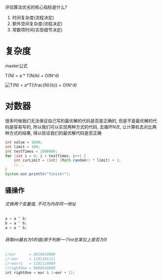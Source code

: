 评估算法优劣的核心指标是什么?

1. 时间复杂度(流程决定)
2. 额外空间复杂度(流程决定)
3. 常数项时间(实现细节决定)



# 复杂度

master公式

T(N) = a * T(N/b) + O(N^d)

![T(N) = a*T(\frac{N}{b}) + O(N^d)](https://math.jianshu.com/math?formula=T(N)%20%3D%20a*T(%5Cfrac%7BN%7D%7Bb%7D)%20%2B%20O(N%5Ed))

# 对数器

很多时候我们无法保证自己写的最优解的代码是否是正确的, 但是不是最优解的代码是容易写的, 所以我们可以实现两种方式的代码, 去循环N次, 让计算机去对比两种方式的结果, 得以验证我们的最优解代码是否正确

```java
int value = 1000;
int limit = 100;
int testTimes = 1000000;
for (int i = 0; i < testTimes; i++) {
    int curLimit = (int) (Math.random() * limit) + 1;
    //...
}
System.out.println("finish!");
```







## 骚操作

###### 交换两个变量值, 不可为内存同一地址

```java
a = a ^ b;
b = a ^ b;
a = a ^ b;
```

###### 获取int最右为1的值(用于判断一个int在某位上是否为1)

```java
//eor      = 0010010000
//~eor     = 1101101111
//~eor+1   = 1101110000
//rightOne = 0000010000
int rightOne = eor & (~eor + 1);
```

